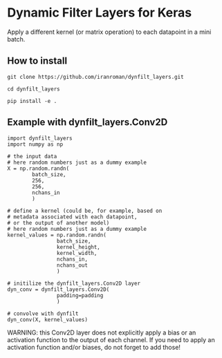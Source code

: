 # Dynamic Filter Layers for Keras

Apply a different kernel (or matrix operation) to each datapoint in a mini batch. 

## How to install

```
git clone https://github.com/iranroman/dynfilt_layers.git

cd dynfilt_layers

pip install -e .
```

## Example with dynfilt_layers.Conv2D

```
import dynfilt_layers
import numpy as np

# the input data
# here random numbers just as a dummy example
X = np.random.randn(
		batch_size,
		256,
		256,
		nchans_in
		)

# define a kernel (could be, for example, based on 
# metadata associated with each datapoint,
# or the output of another model)
# here random numbers just as a dummy example
kernel_values = np.random.randn(
				batch_size,
				kernel_height, 
				kernel_width, 
				nchans_in,
				nchans_out
				)

# initilize the dynfilt_layers.Conv2D layer
dyn_conv = dynfilt_layers.Conv2D(
				padding=padding
				)

# convolve with dynfilt
dyn_conv(X, kernel_values)
```

WARNING: this Conv2D layer does not explicitly apply a bias or an activation function to the output of each channel. If you need to apply an activation function and/or biases, do not forget to add those!
